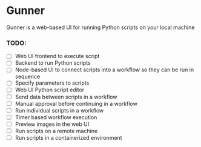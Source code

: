 # Gunner
Gunner is a web-based UI for running Python scripts on your local machine

### TODO:
- [ ] Web UI frontend to execute script
- [ ] Backend to run Python scripts
- [ ] Node-based UI to connect scripts into a workflow so they can be run in sequence
- [ ] Specify parameters to scripts
- [ ] Web UI Python script editor
- [ ] Send data between scripts in a workflow
- [ ] Manual approval before continuing in a workflow
- [ ] Run individual scripts in a workflow
- [ ] Timer based workflow execution
- [ ] Preview images in the web UI
- [ ] Run scripts on a remote machine
- [ ] Run scripts in a containerized environment
